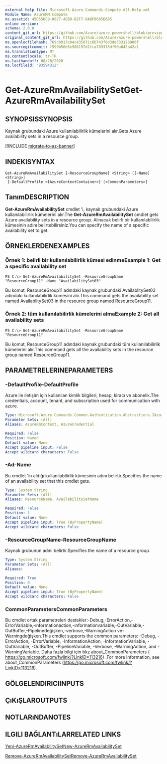 ```yaml
---
external help file: Microsoft.Azure.Commands.Compute.dll-Help.xml
Module Name: AzureRM.Compute
ms.assetid: 45D55DC9-0027-4EB9-B2F7-9ABF6685E6B5
online version: ''
schema: 2.0.0
content_git_url: https://github.com/Azure/azure-powershell/blob/preview/src/ResourceManager/Compute/Stack/Commands.Compute/help/Get-AzureRmAvailabilitySet.md
original_content_git_url: https://github.com/Azure/azure-powershell/blob/preview/src/ResourceManager/Compute/Stack/Commands.Compute/help/Get-AzureRmAvailabilitySet.md
ms.openlocfilehash: 769cb913c04c435071c6b743f0d3de533128986f
ms.sourcegitcommit: f599b50d5e980197d1fca769378df90a842b42a1
ms.translationtype: MT
ms.contentlocale: tr-TR
ms.lasthandoff: 08/20/2020
ms.locfileid: "93594312"
---
```

# <span data-ttu-id="2f730-101">Get-AzureRmAvailabilitySet</span><span class="sxs-lookup"><span data-stu-id="2f730-101">Get-AzureRmAvailabilitySet</span></span>

## <span data-ttu-id="2f730-102">SYNOPSIS</span><span class="sxs-lookup"><span data-stu-id="2f730-102">SYNOPSIS</span></span>
<span data-ttu-id="2f730-103">Kaynak grubundaki Azure kullanılabilirlik kümelerini alır.</span><span class="sxs-lookup"><span data-stu-id="2f730-103">Gets Azure availability sets in a resource group.</span></span>

[!INCLUDE [migrate-to-az-banner](../../includes/migrate-to-az-banner.md)]

## <span data-ttu-id="2f730-104">INDEKI</span><span class="sxs-lookup"><span data-stu-id="2f730-104">SYNTAX</span></span>

```
Get-AzureRmAvailabilitySet [-ResourceGroupName] <String> [[-Name] <String>]
 [-DefaultProfile <IAzureContextContainer>] [<CommonParameters>]
```

## <span data-ttu-id="2f730-105">Tanım</span><span class="sxs-lookup"><span data-stu-id="2f730-105">DESCRIPTION</span></span>
<span data-ttu-id="2f730-106">**Get-AzureRmAvailabilitySet** cmdlet 'i, kaynak grubundaki Azure kullanılabilirlik kümelerini alır.</span><span class="sxs-lookup"><span data-stu-id="2f730-106">The **Get-AzureRmAvailabilitySet** cmdlet gets Azure availability sets in a resource group.</span></span>
<span data-ttu-id="2f730-107">Alınacak belirli bir kullanılabilirlik kümesinin adını belirtebilirsiniz.</span><span class="sxs-lookup"><span data-stu-id="2f730-107">You can specify the name of a specific availability set to get.</span></span>

## <span data-ttu-id="2f730-108">ÖRNEKLERDEN</span><span class="sxs-lookup"><span data-stu-id="2f730-108">EXAMPLES</span></span>

### <span data-ttu-id="2f730-109">Örnek 1: belirli bir kullanılabilirlik kümesi edinme</span><span class="sxs-lookup"><span data-stu-id="2f730-109">Example 1: Get a specific availability set</span></span>
```
PS C:\> Get-AzureRmAvailabilitySet -ResourceGroupName "ResourceGroup11" -Name "AvailabilitySet03"
```

<span data-ttu-id="2f730-110">Bu komut, ResourceGroup11 adındaki kaynak grubundaki AvailablitySet03 adındaki kullanılabilirlik kümesini alır.</span><span class="sxs-lookup"><span data-stu-id="2f730-110">This command gets the availability set named AvailablitySet03 in the resource group named ResourceGroup11.</span></span>

### <span data-ttu-id="2f730-111">Örnek 2: tüm kullanılabilirlik kümelerini alma</span><span class="sxs-lookup"><span data-stu-id="2f730-111">Example 2: Get all availability sets</span></span>
```
PS C:\> Get-AzureRmAvailabilitySet -ResourceGroupName "ResourceGroup11"
```

<span data-ttu-id="2f730-112">Bu komut, ResourceGroup11 adındaki kaynak grubundaki tüm kullanılabilirlik kümelerini alır.</span><span class="sxs-lookup"><span data-stu-id="2f730-112">This command gets all the availability sets in the resource group named ResourceGroup11.</span></span>

## <span data-ttu-id="2f730-113">PARAMETRELERINE</span><span class="sxs-lookup"><span data-stu-id="2f730-113">PARAMETERS</span></span>

### <span data-ttu-id="2f730-114">-DefaultProfile</span><span class="sxs-lookup"><span data-stu-id="2f730-114">-DefaultProfile</span></span>
<span data-ttu-id="2f730-115">Azure ile iletişim için kullanılan kimlik bilgileri, hesap, kiracı ve abonelik.</span><span class="sxs-lookup"><span data-stu-id="2f730-115">The credentials, account, tenant, and subscription used for communication with azure.</span></span>

```yaml
Type: Microsoft.Azure.Commands.Common.Authentication.Abstractions.IAzureContextContainer
Parameter Sets: (All)
Aliases: AzureRmContext, AzureCredential

Required: False
Position: Named
Default value: None
Accept pipeline input: False
Accept wildcard characters: False
```

### <span data-ttu-id="2f730-116">-Ad</span><span class="sxs-lookup"><span data-stu-id="2f730-116">-Name</span></span>
<span data-ttu-id="2f730-117">Bu cmdlet 'in aldığı kullanılabilirlik kümesinin adını belirtir.</span><span class="sxs-lookup"><span data-stu-id="2f730-117">Specifies the name of an availability set that this cmdlet gets.</span></span>

```yaml
Type: System.String
Parameter Sets: (All)
Aliases: ResourceName, AvailabilitySetName

Required: False
Position: 1
Default value: None
Accept pipeline input: True (ByPropertyName)
Accept wildcard characters: False
```

### <span data-ttu-id="2f730-118">-ResourceGroupName</span><span class="sxs-lookup"><span data-stu-id="2f730-118">-ResourceGroupName</span></span>
<span data-ttu-id="2f730-119">Kaynak grubunun adını belirtir.</span><span class="sxs-lookup"><span data-stu-id="2f730-119">Specifies the name of a resource group.</span></span>

```yaml
Type: System.String
Parameter Sets: (All)
Aliases: 

Required: True
Position: 0
Default value: None
Accept pipeline input: True (ByPropertyName)
Accept wildcard characters: False
```

### <span data-ttu-id="2f730-120">CommonParameters</span><span class="sxs-lookup"><span data-stu-id="2f730-120">CommonParameters</span></span>
<span data-ttu-id="2f730-121">Bu cmdlet ortak parametreleri destekler:-Debug,-ErrorAction,-ErrorVariable,-ınformationaction,-ınformationvariable,-OutVariable,-OutBuffer,-Pipelinedeğişken,-verbose,-WarningAction ve-Warningdeğişken.</span><span class="sxs-lookup"><span data-stu-id="2f730-121">This cmdlet supports the common parameters: -Debug, -ErrorAction, -ErrorVariable, -InformationAction, -InformationVariable, -OutVariable, -OutBuffer, -PipelineVariable, -Verbose, -WarningAction, and -WarningVariable.</span></span> <span data-ttu-id="2f730-122">Daha fazla bilgi için bkz about_CommonParameters ( https://go.microsoft.com/fwlink/?LinkID=113216) .</span><span class="sxs-lookup"><span data-stu-id="2f730-122">For more information, see about_CommonParameters (https://go.microsoft.com/fwlink/?LinkID=113216).</span></span>

## <span data-ttu-id="2f730-123">GÖLGELENDIRICI</span><span class="sxs-lookup"><span data-stu-id="2f730-123">INPUTS</span></span>

## <span data-ttu-id="2f730-124">ÇıKıŞLAR</span><span class="sxs-lookup"><span data-stu-id="2f730-124">OUTPUTS</span></span>

## <span data-ttu-id="2f730-125">NOTLARıNDA</span><span class="sxs-lookup"><span data-stu-id="2f730-125">NOTES</span></span>

## <span data-ttu-id="2f730-126">ILGILI BAĞLANTıLAR</span><span class="sxs-lookup"><span data-stu-id="2f730-126">RELATED LINKS</span></span>

[<span data-ttu-id="2f730-127">Yeni-AzureRmAvailabilitySet</span><span class="sxs-lookup"><span data-stu-id="2f730-127">New-AzureRmAvailabilitySet</span></span>](./New-AzureRmAvailabilitySet.md)

[<span data-ttu-id="2f730-128">Remove-AzureRmAvailabilitySet</span><span class="sxs-lookup"><span data-stu-id="2f730-128">Remove-AzureRmAvailabilitySet</span></span>](./Remove-AzureRmAvailabilitySet.md)


